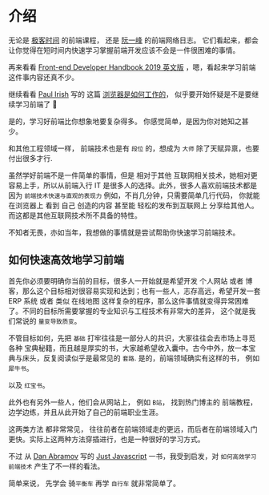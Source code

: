 # 介绍

无论是 [极客时间](https://time.geekbang.org/column/intro/100023201?tab=catalog) 的前端课程， 还是 [阮一峰](https://www.ruanyifeng.com/blog/javascript/) 的前端网络日志。 它们看起来，都会让你觉得在短时间内快速学习掌握前端开发应该不会是一件很困难的事情。

再来看看 [Front-end Developer Handbook 2019 英文版](https://frontendmasters.com/guides/front-end-handbook/2019/) ，嗯，看起来学习前端这件事内容还真不少。

继续看看 [Paul Irish](https://twitter.com/paul_irish) 写的 这篇 [浏览器是如何工作的](https://www.html5rocks.com/zh/tutorials/internals/howbrowserswork/)， 似乎要开始怀疑是不是要继续学习前端了 :raised_eyebrow:

是的，学习好前端比你想象地要复杂得多。 你感觉简单，是因为你对她知之甚少。

和其他工程领域一样， 前端技术也是有 `段位` 的，想成为 `大师` 除了天赋异禀，也要付出很多才行.

虽然学好前端不是一件简单的事情，但是 相对于其他 互联网相关技术，她相对更容易上手，所以从前端入行 IT 是很多人的选择。此外，很多人喜欢前端技术都是因为 `前端技术快速与直观的表现力` 例如，不肖几分钟，只需要简单几行代码， 你就能在浏览器上 看到 自己 创造的内容 甚至能 轻松的发布到互联网上 分享给其他人。 而这都是其他互联网技术所不具备的特性。

不知者无畏，亦如当年，我想做的事情就是尝试帮助你快速学习前端技术。

## 如何快速高效地学习前端

首先你必须要明确你当前的目标，很多人一开始就是希望开发 个人网站 或者 博客，那么这个目标相对很容易实现和达到；也有一些人，志存高远，希望开发一套 ERP 系统 或者 类似 在线地图 这样复杂的程序，那么这件事情就变得异常困难了。不同的目标所需要掌握的专业知识与工程技术有非常大的差异， 这个就是我们常说的 `量变导致质变`。

不管目标如何，先把 `基础` 打牢往往是一部分人的共识，大家往往会去市场上寻觅各种 宝典秘籍，而且越是厚实的书，大家越希望收入囊中。古今中外，放一本宝典与床头，反复阅读似乎是最常见的 `套路`. 是的，前端领域确实有这样的书， 例如 `犀牛书`。

<MyImage src="https://images-na.ssl-images-amazon.com/images/I/51HbNW6RzhL._SX218_BO1,204,203,200_QL40_FMwebp_.jpg" alt="犀牛书"/>

以及 `红宝书`。

<MyImage src="https://m.media-amazon.com/images/I/61b03PRisyL._AC_UY436_FMwebp_QL65_.jpg" alt="红宝书"/>

此外也有另外一些人，他们会从网站上， 例如 `B站`， 找到热门博主的 前端教程，边学边练，并且从此开始了自己的前端职业生涯。

这两类方法 都非常常见， 往往前者在前端领域走的更远，而后者在前端领域入门更快。实际上这两种方法穿插进行，也是一种很好的学习方式。

不过 从 [Dan Abramov](https://twitter.com/dan_abramov) 写的 [Just Javascript](https://justjavascript.com/) 一书，我受到启发，对 `如何高效学习前端技术` 产生了不一样的看法。

简单来说， 先学会 骑`平衡车` 再学 `自行车` 就非常简单了。

<MyImage src="https://m.media-amazon.com/images/I/71r3hsNkTxL._AC_SX679_.jpg" alt="平衡车" :tall="true"/>
